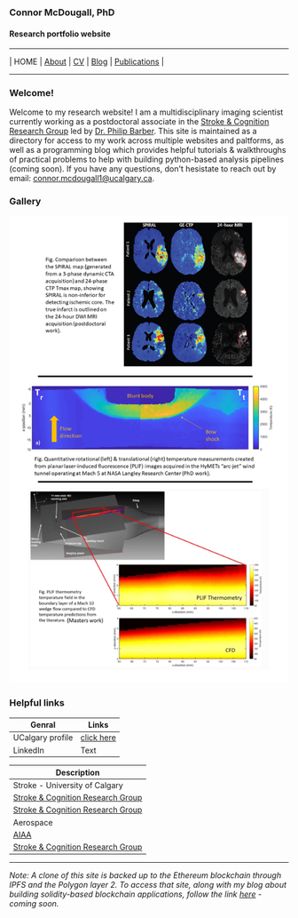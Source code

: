 ### Connor McDougall, PhD
#### Research portfolio website
___

| HOME | [About](about.md) | [CV](cv.md) | [Blog](blog.md) | [Publications](publications.md) |

___

### Welcome!
Welcome to my research website! I am a multidisciplinary imaging scientist currently working as a postdoctoral associate in the [Stroke & Cognition Research Group](https://cumming.ucalgary.ca/cerebral-circulation-cognition/stroke-cognition) led by [Dr. Philip Barber](https://cumming.ucalgary.ca/departments/dcns/about/faculty/barber). This site is maintained as a directory for access to my work across multiple websites and paltforms, as well as a programming blog which provides helpful tutorials & walkthroughs of practical problems to help with building python-based analysis pipelines (coming soon). If you have any questions, don't hesistate to reach out by email: connor.mcdougall1@ucalgary.ca.

### Gallery

![](galleryyy.png)


### Helpful links

| Genral      | Links       |
| ----------- | ----------- |
| UCalgary profile      | [click here](https://profiles.ucalgary.ca/connor-mcdougall)      |
| LinkedIn   | Text        |



| Description |
| ----------- |
| Stroke - University of Calgary |
| [Stroke & Cognition Research Group](https://cumming.ucalgary.ca/cerebral-circulation-cognition/stroke-cognition) |
| [Stroke & Cognition Research Group](https://cumming.ucalgary.ca/cerebral-circulation-cognition/stroke-cognition) |
| Aerospace |
| [AIAA](https://www.aiaa.org/) |
| [Stroke & Cognition Research Group](https://cumming.ucalgary.ca/cerebral-circulation-cognition/stroke-cognition) |
___




*Note: A clone of this site is backed up to the Ethereum blockchain through IPFS and the Polygon layer 2. To access that site, along with my blog about building solidity-based blockchain applications, follow the link [here](https://ccmcdougall.eth.limo) - coming soon.*
